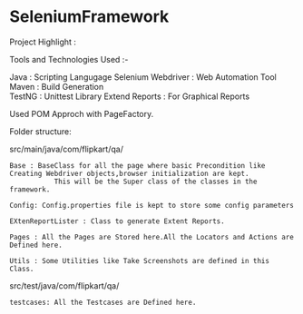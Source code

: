 # SeleniumFramework
Project Highlight :

Tools and Technologies Used :-

Java                     :     Scripting Langugage
Selenium Webdriver       :     Web Automation Tool
Maven                    :     Build Generation   
TestNG                   :     Unittest Library
Extend Reports           :     For Graphical Reports


Used POM Approch with PageFactory.



Folder structure:

src/main/java/com/flipkart/qa/
	
	Base : BaseClass for all the page where basic Precondition like Creating Webdriver objects,browser initialization are kept. 
               This will be the Super class of the classes in the framework.
        
	Config: Config.properties file is kept to store some config parameters

	EXtenReportLister : Class to generate Extent Reports.

	Pages : All the Pages are Stored here.All the Locators and Actions are Defined here.

	Utils : Some Utilities like Take Screenshots are defined in this Class.

src/test/java/com/flipkart/qa/

	testcases: All the Testcases are Defined here.
